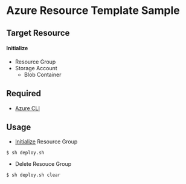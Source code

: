 # Azure Resource Template Sample

## Target Resource

#### Initialize

- Resource Group
- Storage Account
  - Blob Container

## Required

- [Azure CLI](https://docs.microsoft.com/ja-jp/cli/azure/?view=azure-cli-latest)

## Usage

- [Initialize] Resource Group

```shell
$ sh deploy.sh
```

- Delete Resouce Group

```shell
$ sh deploy.sh clear
```

[azure cli]: https://docs.microsoft.com/ja-jp/cli/azure/?view=azure-cli-latest
[initialize]: #Initialize
